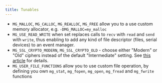 ```yaml
---
title: Tunables
---
```


- `MG_MALLOC`, `MG_CALLOC`, `MG_REALLOC`, `MG_FREE` allow you to a use custom
  memory allocator, e.g. `-DMG_MALLOC=my_malloc`
- `MG_USE_READ_WRITE` when set replaces calls to `recv` with `read` and `send` with `write`,
  thus enabling to add any kind of file descriptor (files, serial devices) to an event manager.
- `MG_SSL_CRYPTO_MODERN`, `MG_SSL_CRYPTO_OLD` - choose either "Modern" or "Old" ciphers
  instead of the default "Intermediate" setting.
  See [this article](https://wiki.mozilla.org/Security/Server_Side_TLS#Recommended_configurations) for details.
- `MG_USER_FILE_FUNCTIONS` allow you to use custom file operation, by defining you own `mg_stat`, `mg_fopen`, `mg_open`, `mg_fread` and `mg_fwrite` functions